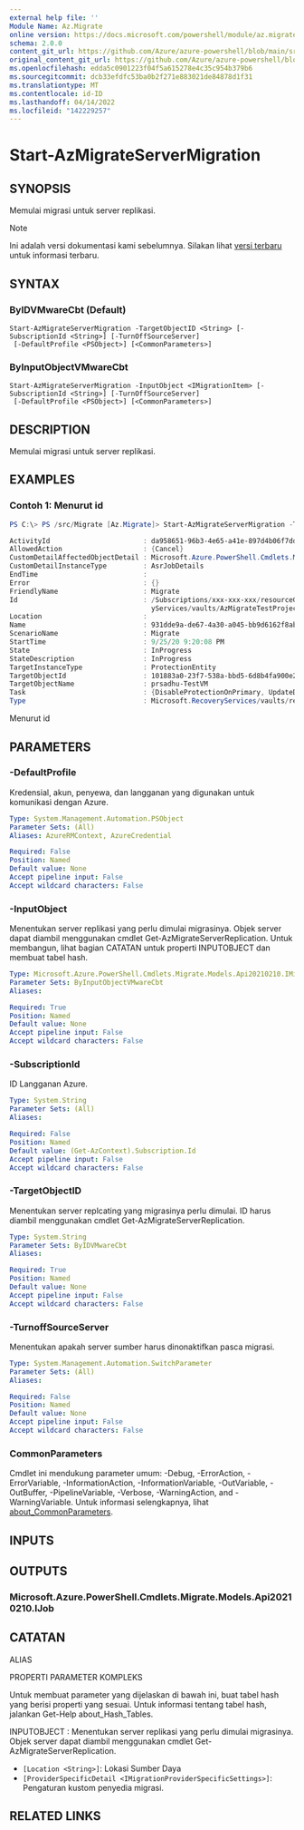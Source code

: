 ```yaml
---
external help file: ''
Module Name: Az.Migrate
online version: https://docs.microsoft.com/powershell/module/az.migrate/start-azmigrateservermigration
schema: 2.0.0
content_git_url: https://github.com/Azure/azure-powershell/blob/main/src/Migrate/help/Start-AzMigrateServerMigration.md
original_content_git_url: https://github.com/Azure/azure-powershell/blob/main/src/Migrate/help/Start-AzMigrateServerMigration.md
ms.openlocfilehash: edda5c0901223f04f5a615278e4c35c954b379b6
ms.sourcegitcommit: dcb33efdfc53ba0b2f271e883021de84878d1f31
ms.translationtype: MT
ms.contentlocale: id-ID
ms.lasthandoff: 04/14/2022
ms.locfileid: "142229257"
---
```

# Start-AzMigrateServerMigration

## SYNOPSIS
Memulai migrasi untuk server replikasi.

> [!NOTE]
>Ini adalah versi dokumentasi kami sebelumnya. Silakan lihat [versi terbaru](/powershell/module/az.migrate/start-azmigrateservermigration) untuk informasi terbaru.

## SYNTAX

### ByIDVMwareCbt (Default)
```
Start-AzMigrateServerMigration -TargetObjectID <String> [-SubscriptionId <String>] [-TurnOffSourceServer]
 [-DefaultProfile <PSObject>] [<CommonParameters>]
```

### ByInputObjectVMwareCbt
```
Start-AzMigrateServerMigration -InputObject <IMigrationItem> [-SubscriptionId <String>] [-TurnOffSourceServer]
 [-DefaultProfile <PSObject>] [<CommonParameters>]
```

## DESCRIPTION
Memulai migrasi untuk server replikasi.

## EXAMPLES

### Contoh 1: Menurut id
```powershell
PS C:\> PS /src/Migrate [Az.Migrate]> Start-AzMigrateServerMigration -TargetObjectID "/Subscriptions/7xxx-xxx-xxx/resourceGroups/azmigratepwshtestasr13072020/providers/Microsoft.RecoveryServices/vaults/AzMigrateTestProjectPWSH02aarsvault/replicationFabrics/AzMigratePWSHTc8d1replicationfabric/replicationProtectionContainers/AzMigratePWSHTc8d1replicationcontainer/replicationMigrationItems/bcdr-vcenter-fareast-corp-micro-cfcc5a24-a40e-56b9-a6af-e206c9ca4f93_52f42ee7-8eb3-1aa4-e2d5-1ae83f86b085"

ActivityId                       : da958651-96b3-4e65-a41e-897d4b06f7dd ActivityId: 3a4c8d4d-920a-47cd-82c3-f3dcce90a588
AllowedAction                    : {Cancel}
CustomDetailAffectedObjectDetail : Microsoft.Azure.PowerShell.Cmdlets.Migrate.Models.Api20180110.JobDetailsAffectedObjectDetails
CustomDetailInstanceType         : AsrJobDetails
EndTime                          :
Error                            : {}
FriendlyName                     : Migrate
Id                               : /Subscriptions/xxx-xxx-xxx/resourceGroups/azmigratepwshtestasr13072020/providers/Microsoft.Recover
                                   yServices/vaults/AzMigrateTestProjectPWSH02aarsvault/replicationJobs/931dde9a-de67-4a30-a045-bb9d6162f8ab
Location                         :
Name                             : 931dde9a-de67-4a30-a045-bb9d6162f8ab
ScenarioName                     : Migrate
StartTime                        : 9/25/20 9:20:08 PM
State                            : InProgress
StateDescription                 : InProgress
TargetInstanceType               : ProtectionEntity
TargetObjectId                   : 101883a0-23f7-538a-bbd5-6d8b4fa900e2
TargetObjectName                 : prsadhu-TestVM
Task                             : {DisableProtectionOnPrimary, UpdateDraState}
Type                             : Microsoft.RecoveryServices/vaults/replicationJobs
```

Menurut id

## PARAMETERS

### -DefaultProfile
Kredensial, akun, penyewa, dan langganan yang digunakan untuk komunikasi dengan Azure.

```yaml
Type: System.Management.Automation.PSObject
Parameter Sets: (All)
Aliases: AzureRMContext, AzureCredential

Required: False
Position: Named
Default value: None
Accept pipeline input: False
Accept wildcard characters: False
```

### -InputObject
Menentukan server replikasi yang perlu dimulai migrasinya.
Objek server dapat diambil menggunakan cmdlet Get-AzMigrateServerReplication.
Untuk membangun, lihat bagian CATATAN untuk properti INPUTOBJECT dan membuat tabel hash.

```yaml
Type: Microsoft.Azure.PowerShell.Cmdlets.Migrate.Models.Api20210210.IMigrationItem
Parameter Sets: ByInputObjectVMwareCbt
Aliases:

Required: True
Position: Named
Default value: None
Accept pipeline input: False
Accept wildcard characters: False
```

### -SubscriptionId
ID Langganan Azure.

```yaml
Type: System.String
Parameter Sets: (All)
Aliases:

Required: False
Position: Named
Default value: (Get-AzContext).Subscription.Id
Accept pipeline input: False
Accept wildcard characters: False
```

### -TargetObjectID
Menentukan server replcating yang migrasinya perlu dimulai.
ID harus diambil menggunakan cmdlet Get-AzMigrateServerReplication.

```yaml
Type: System.String
Parameter Sets: ByIDVMwareCbt
Aliases:

Required: True
Position: Named
Default value: None
Accept pipeline input: False
Accept wildcard characters: False
```

### -TurnoffSourceServer
Menentukan apakah server sumber harus dinonaktifkan pasca migrasi.

```yaml
Type: System.Management.Automation.SwitchParameter
Parameter Sets: (All)
Aliases:

Required: False
Position: Named
Default value: None
Accept pipeline input: False
Accept wildcard characters: False
```

### CommonParameters
Cmdlet ini mendukung parameter umum: -Debug, -ErrorAction, -ErrorVariable, -InformationAction, -InformationVariable, -OutVariable, -OutBuffer, -PipelineVariable, -Verbose, -WarningAction, and -WarningVariable. Untuk informasi selengkapnya, lihat [about_CommonParameters](http://go.microsoft.com/fwlink/?LinkID=113216).

## INPUTS

## OUTPUTS

### Microsoft.Azure.PowerShell.Cmdlets.Migrate.Models.Api20210210.IJob

## CATATAN

ALIAS

PROPERTI PARAMETER KOMPLEKS

Untuk membuat parameter yang dijelaskan di bawah ini, buat tabel hash yang berisi properti yang sesuai. Untuk informasi tentang tabel hash, jalankan Get-Help about_Hash_Tables.


INPUTOBJECT <IMigrationItem>: Menentukan server replikasi yang perlu dimulai migrasinya. Objek server dapat diambil menggunakan cmdlet Get-AzMigrateServerReplication.
  - `[Location <String>]`: Lokasi Sumber Daya
  - `[ProviderSpecificDetail <IMigrationProviderSpecificSettings>]`: Pengaturan kustom penyedia migrasi.

## RELATED LINKS

